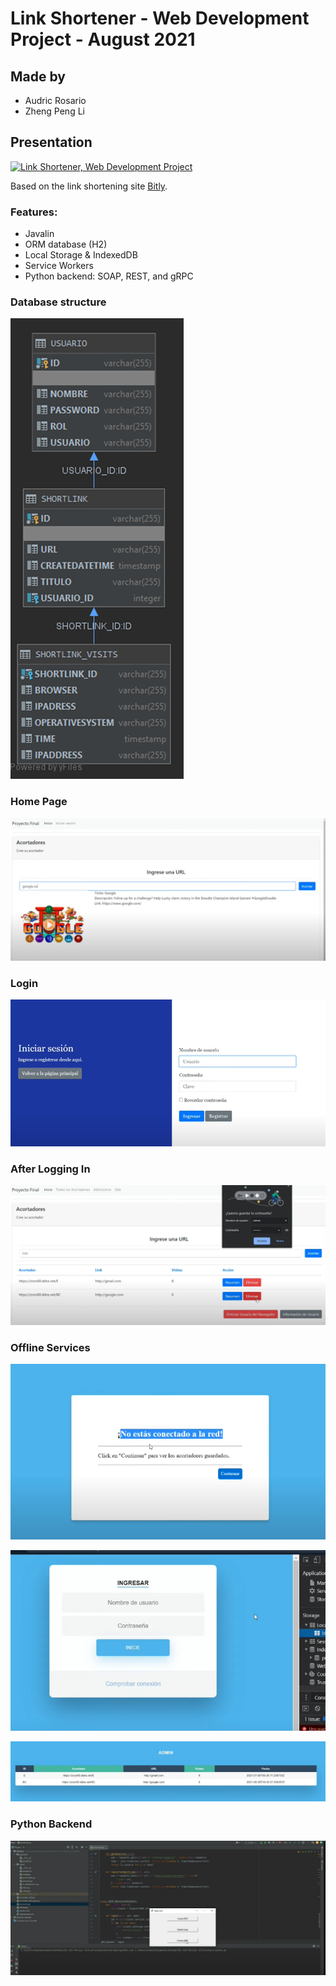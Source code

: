 # Link Shortener - Web Development Project - August 2021

## Made by

- Audric Rosario
- Zheng Peng Li

## Presentation

[![Link Shortener, Web Development Project](http://img.youtube.com/vi/ehyupnTtSqw/0.jpg)](http://www.youtube.com/watch?v=ehyupnTtSqw&ab_channel=AudricRosario "Link Shortener")

Based on the link shortening site [Bitly](https://bitly.com/).

### Features:

- Javalin
- ORM database (H2)
- Local Storage & IndexedDB
- Service Workers
- Python backend: SOAP, REST, and gRPC

### Database structure

![Data structure](readme/database-structure.png)

### Home Page

![Home Page](readme/main-page.png)

### Login

![Login](readme/login.png)

### After Logging In

![Home Page After Login](readme/online.png)

### Offline Services

![Offline Warning](readme/offline-warning.png)

![Offline Login](readme/offline-login.png)

![Saved Data for Offline Viewing](readme/offline-data.png)

### Python Backend

![Data Structure](readme/backend.png)
